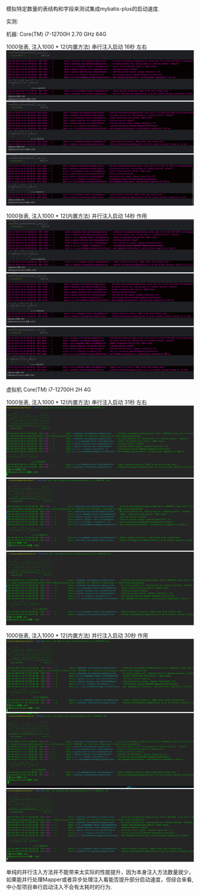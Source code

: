 模拟特定数量的表结构和字段来测试集成mybatis-plus的启动速度.

实测:

机器: Core(TM) i7-12700H  2.70 GHz  64G 

1000张表, 注入1000 * 12(内置方法)  串行注入启动 16秒 左右 
![img.png](img.png)
![img_1.png](img_1.png)
![img_2.png](img_2.png)

1000张表, 注入1000 * 12(内置方法)  并行注入启动 14秒 作用
![img_3.png](img_3.png)
![img_4.png](img_4.png)
![img_5.png](img_5.png)

虚拟机 Core(TM) i7-12700H  2H 4G

1000张表, 注入1000 * 12(内置方法)  串行注入启动 31秒 左右
![img_9.png](img_9.png)
![img_10.png](img_10.png)
![img_11.png](img_11.png)

1000张表, 注入1000 * 12(内置方法)  并行注入启动 30秒 作用
![img_6.png](img_6.png)
![img_7.png](img_7.png)
![img_8.png](img_8.png)

单纯的并行注入方法并不能带来太实际的性能提升，因为本身注入方法数量就少，如果能并行处理Mapper或者异步处理注入看能否提升部分启动速度，但综合来看, 中小型项目串行启动注入不会有太耗时的行为.